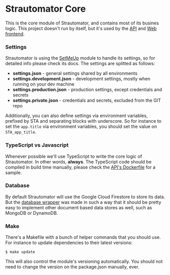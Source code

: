 # Strautomator Core

This is the core module of Strautomator, and contains most of its busines logic. This project doesn't run by itself, but it's used by the [API](https://github.com/strautomator/api) and [Web frontend](https://github.com/strautomator/web).

### Settings

Strautomator is using the [SetMeUp](https://github.com/igoramadas/setmeup) module to handle its settings, so for detailed info please check its docs. The settings are splitted as follows:

- **settings.json** - general settings shared by all environments
- **settings.development.json** - development settings, mostly when running on your dev machine
- **settings.production.json** - production settings, except credentials and secrets
- **settings.private.json** - credentials and secrets, excluded from the GIT repo

Additionally, you can also define settings via environment variables, prefixed by STA and separating blocks with underscore. So for instance to set the `app.title` via environment variables, you should set the value on `STA_app_title`.

### TypeScript vs Javascript

Whenever possible we'll use TypeScript to write the core logic of Strautomator. In other words, **always**. The TypeScript code should be compiled in build time manually, please check the [API's Dockerfile](https://github.com/strautomator/api/blob/master/Dockerfile) for a sample.

### Database

By default Strautomator will use the Google Cloud Firestore to store its data. But the [database wrapper](https://github.com/strautomator/core/blob/master/src/database/index.ts) was made in such a way that it should be pretty easy to implement other document based data stores as well, such as MongoDB or DynamoDB.

### Make

There's a Makefile with a bunch of helper commands that you should use. For instance to update dependencies to their latest versions:

    $ make update

This will also control the module's versioning automatically. You should not need to change the version on the package.json manually, ever.
